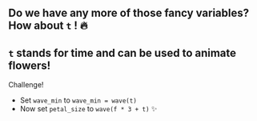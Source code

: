 Do we have any more of those fancy variables? 
How about `t` ! 🔥
---
`t` stands for time and can be used to animate flowers!
---
Challenge!
- Set `wave_min` to `wave_min = wave(t)`
- Now set `petal_size` to `wave(f * 3 + t)` ✨